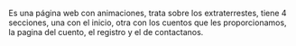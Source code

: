 Es una página web con animaciones, trata sobre los extraterrestes, tiene 4 secciones, una con el inicio, otra con los cuentos que les proporcionamos, la pagina del cuento, el registro y el de contactanos.
